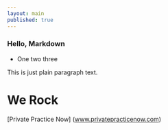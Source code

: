 ```yaml
---
layout: main
published: true
---
```


### Hello, Markdown

* One two three

This is just plain paragraph text.

# We Rock
[Private Practice Now] (www.privatepracticenow.com)
